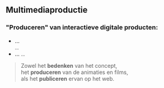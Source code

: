 Multimediaproductie
-------------------

### "Produceren" van interactieve digitale producten:

 - ...  
   <small>...</small>
 - ... 
   <small>...</small>

> Zowel het **bedenken** van het concept,  
> het **produceren** van de animaties en films,  
> als het **publiceren** ervan op het web.